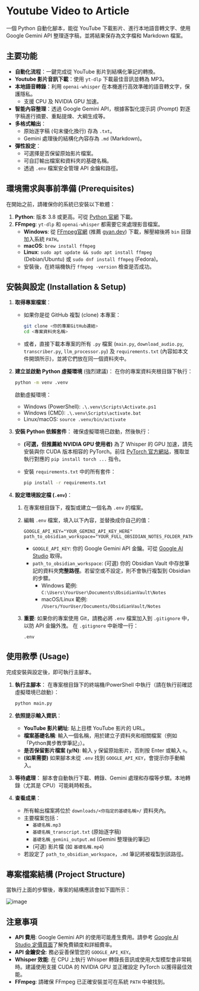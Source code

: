 # Youtube Video to Article

一個 Python 自動化腳本，能從 YouTube 下載影片、進行本地語音轉文字、使用 Google Gemini API 整理逐字稿，並將結果保存為文字檔和 Markdown 檔案。

## 主要功能

* **自動化流程**：一鍵完成從 YouTube 影片到結構化筆記的轉換。
* **Youtube 影片音訊下載**：使用 `yt-dlp` 下載最佳音訊並轉為 MP3。
* **本地語音轉錄**：利用 `openai-whisper` 在本機進行高效準確的語音轉文字，保護隱私。
    * 支援 CPU 及 NVIDIA GPU 加速。
* **智能內容整理**：透過 Google Gemini API，根據客製化提示詞 (Prompt) 對逐字稿進行摘要、重點提煉、大綱生成等。
* **多格式輸出**：
    * 原始逐字稿 (句末優化換行) 存為 `.txt`。
    * Gemini 處理後的結構化內容存為 `.md` (Markdown)。
* **彈性設定**：
    * 可選擇是否保留原始影片檔案。
    * 可自訂輸出檔案和資料夾的基礎名稱。
    * 透過 `.env` 檔案安全管理 API 金鑰和路徑。

## 環境需求與事前準備 (Prerequisites)

在開始之前，請確保你的系統已安裝以下軟體：

1.  **Python**: 版本 3.8 或更高。可從 [Python 官網](https://www.python.org/downloads/) 下載。
2.  **FFmpeg**: `yt-dlp` 和 `openai-whisper` 都需要它來處理影音檔案。
    * **Windows**: 從 [FFmpeg官網](https://ffmpeg.org/download.html) (推薦 [gyan.dev](https://www.gyan.dev/ffmpeg/builds/)) 下載，解壓縮後將 `bin` 目錄加入系統 `PATH`。
    * **macOS**: `brew install ffmpeg`
    * **Linux**: `sudo apt update && sudo apt install ffmpeg` (Debian/Ubuntu) 或 `sudo dnf install ffmpeg` (Fedora)。
    * 安裝後，在終端機執行 `ffmpeg -version` 檢查是否成功。

## 安裝與設定 (Installation & Setup)

1.  **取得專案檔案**：
    * 如果你是從 GitHub 複製 (clone) 本專案：
        ```bash
        git clone <你的專案GitHub連結>
        cd <專案資料夾名稱>
        ```
    * 或者，直接下載本專案的所有 `.py` 檔案 (`main.py`, `download_audio.py`, `transcriber.py`, `llm_processor.py`) 及 `requirements.txt` (內容如本文件開頭所示)，並將它們放在同一個資料夾中。

2.  **建立並啟動 Python 虛擬環境** (強烈建議)：
    在你的專案資料夾根目錄下執行：
    ```bash
    python -m venv .venv
    ```
    啟動虛擬環境：
    * Windows (PowerShell): `.\.venv\Scripts\Activate.ps1`
    * Windows (CMD): `.\.venv\Scripts\activate.bat`
    * Linux/macOS: `source .venv/bin/activate`

3.  **安裝 Python 依賴套件**：
    確保虛擬環境已啟動，然後執行：

    * **(可選，但推薦給 NVIDIA GPU 使用者)** 為了 Whisper 的 GPU 加速，請先安裝與你 CUDA 版本相容的 PyTorch。前往 [PyTorch 官方網站](https://pytorch.org/get-started/locally/)，獲取並執行對應的 `pip install torch ...` 指令。

    * 安裝 `requirements.txt` 中的所有套件：
        ```bash
        pip install -r requirements.txt
        ```

4.  **設定環境設定檔 (`.env`)**：
    1.  在專案根目錄下，複製或建立一個名為 `.env` 的檔案。
    2.  編輯 `.env` 檔案，填入以下內容，並替換成你自己的值：
        ```env
        GOOGLE_API_KEY="YOUR_GEMINI_API_KEY_HERE"
        path_to_obsidian_workspace="YOUR_FULL_OBSIDIAN_NOTES_FOLDER_PATH_HERE"
        ```
        * `GOOGLE_API_KEY`: 你的 Google Gemini API 金鑰。可從 [Google AI Studio](https://aistudio.google.com/app/apikey) 取得。
        * `path_to_obsidian_workspace`: (可選) 你的 Obsidian Vault 中存放筆記的資料夾**完整路徑**。若留空或不設定，則不會執行複製到 Obsidian 的步驟。
            * Windows 範例: `C:\Users\YourUser\Documents\ObsidianVault\Notes`
            * macOS/Linux 範例: `/Users/YourUser/Documents/ObsidianVault/Notes`

    3.  **重要**: 如果你的專案使用 Git，請務必將 `.env` 檔案加入到 `.gitignore` 中，以防 API 金鑰外洩。
        在 `.gitignore` 中新增一行：
        ```
        .env
        ```

## 使用教學 (Usage)

完成安裝與設定後，即可執行主腳本。

1.  **執行主腳本**：
    在專案根目錄下的終端機/PowerShell 中執行（請在執行前確認虛擬環境已啟動）：
    ```bash
    python main.py
    ```

2.  **依照提示輸入資訊**：
    * **YouTube 影片網址**: 貼上目標 YouTube 影片的 URL。
    * **檔案基礎名稱**: 輸入一個名稱，用於建立子資料夾和相關檔案（例如「Python異步教學筆記」）。
    * **是否保留影片檔案 (y/N)**: 輸入 `y` 保留原始影片，否則按 Enter 或輸入 `n`。
    * **(如果需要)** 如果腳本未從 `.env` 找到 `GOOGLE_API_KEY`，會提示你手動輸入。

3.  **等待處理**：
    腳本會自動執行下載、轉錄、Gemini 處理和存檔等步驟。本地轉錄（尤其是 CPU）可能耗時較長。

4.  **查看成果**：
    * 所有輸出檔案將位於 `downloads/<你指定的基礎名稱>/` 資料夾內。
    * 主要檔案包括：
        * `基礎名稱.mp3`
        * `基礎名稱_transcript.txt` (原始逐字稿)
        * `基礎名稱_gemini_output.md` (Gemini 整理後的筆記)
        * (可選) 影片檔 (如 `基礎名稱.mp4`)
    * 若設定了 `path_to_obsidian_workspace`，`.md` 筆記將被複製到該路徑。

## 專案檔案結構 (Project Structure)

當執行上面的步驟後，專案的結構應該會如下圖所示：

![image](https://github.com/user-attachments/assets/5d4c09ec-175d-4b35-80ba-cd0de650f9ab)

## 注意事項

* **API 費用**: Google Gemini API 的使用可能產生費用。請參考 [Google AI Studio 定價頁面](https://ai.google.dev/pricing)了解免費額度和詳細費率。
* **API 金鑰安全**: 務必妥善保管您的 `GOOGLE_API_KEY`。
* **Whisper 效能**: 在 CPU 上執行 Whisper 轉錄長音訊或使用大型模型會非常耗時。建議使用支援 CUDA 的 NVIDIA GPU 並正確設定 PyTorch 以獲得最佳效能。
* **FFmpeg**: 請確保 FFmpeg 已正確安裝並可在系統 `PATH` 中被找到。
